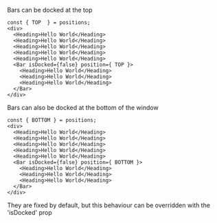 Bars can be docked at the top

```react
const { TOP  } = positions;
<div>
  <Heading>Hello World</Heading>
  <Heading>Hello World</Heading>
  <Heading>Hello World</Heading>
  <Heading>Hello World</Heading>
  <Heading>Hello World</Heading>
  <Bar isDocked={false} position={ TOP }>
    <Heading>Hello World</Heading>
    <Heading>Hello World</Heading>
    <Heading>Hello World</Heading>
  </Bar>
</div>
```

Bars can also be docked at the bottom of the window

```react
const { BOTTOM } = positions;
<div>
  <Heading>Hello World</Heading>
  <Heading>Hello World</Heading>
  <Heading>Hello World</Heading>
  <Heading>Hello World</Heading>
  <Heading>Hello World</Heading>
  <Bar isDocked={false} position={ BOTTOM }>
    <Heading>Hello World</Heading>
    <Heading>Hello World</Heading>
    <Heading>Hello World</Heading>
  </Bar>
</div>
```

They are fixed by default, but this behaviour can be overridden with the 'isDocked' prop
